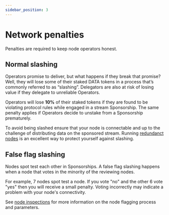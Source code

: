 ```yaml
---
sidebar_position: 3
---
```


# Network penalties
Penalties are required to keep node operators honest.

## Normal slashing
Operators promise to deliver, but what happens if they break that promise? Well, they will lose some of their staked DATA tokens in a process that’s commonly referred to as “slashing”. Delegators are also at risk of losing value if they delegate to unreliable Operators.

Operators will lose **10%** of their staked tokens if they are found to be violating protocol rules while engaged in a stream Sponsorship. The same penalty applies if Operators decide to unstake from a Sponsorship prematurely.

To avoid being slashed ensure that your node is connectable and up to the challenge of distributing data on the sponsored stream. Running [redundanct nodes](../network-roles/operators#node-redundancy-factor) is an excellent way to protect yourself against slashing.

## False flag slashing
Nodes spot test each other in Sponsorships. A false flag slashing happens when a node that votes in the minority of the reviewing nodes.

For example, 7 nodes spot test a node. If you vote "no" and the other 6 vote "yes" then you will receive a small penalty. Voting incorrectly may indicate a problem with your node's connectivity.

See [node inspections](./node-inspection.md) for more information on the node flagging process and parameters.
